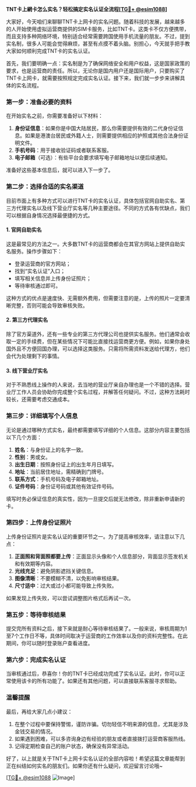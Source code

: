 **TNT卡上網卡怎么实名？轻松搞定实名认证全流程[[TG💪+ @esim1088](https://t.me/s/esim1088)]**

大家好，今天咱们来聊聊TNT卡上网卡的实名问题。随着科技的发展，越来越多的人开始使用虚拟运营商提供的SIM卡服务，比如TNT卡。这类卡不仅方便携带，而且支持多种网络环境，特别适合经常需要跨国使用手机流量的朋友。不过，提到实名制，很多人可能会觉得麻烦，甚至有点摸不着头脑。别担心，今天就手把手教大家如何顺利完成TNT卡的实名认证。

首先，我们要明确一点：实名制是为了确保网络安全和用户权益，这是国家政策的要求，也是运营商的责任。所以，无论你是国内用户还是国际用户，只要购买了TNT卡上网卡，就需要按照规定完成实名认证。接下来，我们就一步步来讲解具体的实名流程。

### **第一步：准备必要的资料**

在开始实名之前，你需要准备好以下材料：

1. **身份证信息**：如果你是中国大陆居民，那么你需要提供有效的二代身份证信息。如果是港澳台居民或外籍人士，则需要提供相应的护照或其他合法身份证明文件。
2. **手机号码**：用于接收验证码或者联系客服。
3. **电子邮箱**（可选）：有些平台会要求填写电子邮箱地址以便后续通知。

准备好这些基本信息后，就可以进入下一步了。

### **第二步：选择合适的实名渠道**

目前市面上有多种方式可以进行TNT卡的实名认证，具体包括官网自助实名、第三方代理实名以及线下营业厅实名等几种主要途径。不同的方式各有优缺点，我们可以根据自身情况选择最便捷的方式。

#### **1. 官网自助实名**
这是最常见的方法之一。大多数TNT卡的运营商都会在其官方网站上提供自助实名服务。操作步骤如下：
- 登录运营商的官方网站；
- 找到“实名认证”入口；
- 填写相关信息并上传身份证照片；
- 等待审核通过即可。

这种方式的优点是速度快、无需额外费用，但需要注意的是，上传的照片一定要清晰完整，否则可能会导致审核失败。

#### **2. 第三方代理实名**
除了官方渠道外，还有一些专业的第三方代理公司也提供实名服务。他们通常会收取一定的手续费，但在某些情况下可能比直接找运营商更方便。例如，如果你身处国外且不方便回国办理，可以选择这类服务。只需将所需资料发送给代理方，他们会代为处理剩下的事情。

#### **3. 线下营业厅实名**
对于不熟悉线上操作的人来说，去当地的营业厅亲自办理也是一个不错的选择。营业厅工作人员会协助你完成整个实名过程，并解答任何疑问。不过，这种方法耗时较长，还需要考虑交通成本。

### **第三步：详细填写个人信息**

无论是通过哪种方式实名，最终都需要填写详细的个人信息。这部分内容主要包括以下几个方面：

1. **姓名**：与身份证上的名字一致。
2. **性别**：男或女。
3. **出生日期**：按照身份证上的出生年月日填写。
4. **地址**：当前居住地址，需精确到门牌号。
5. **联系方式**：手机号码及电子邮箱地址。
6. **证件号码**：身份证号码或其他有效证件号码。

填写时务必保证信息的真实性，因为一旦提交后就无法修改，除非重新申请新的卡。

### **第四步：上传身份证照片**

上传身份证照片是实名认证的重要环节之一。为了提高审核效率，请注意以下几点：

1. **正面照和背面照都要上传**：正面显示头像和个人信息部分，背面显示签发机关和有效期等内容。
2. **光线充足**：避免阴影遮挡关键信息。
3. **图像清晰**：不要模糊不清，以免影响审核结果。
4. **尺寸适中**：过大或过小都可能导致上传失败。

如果发现上传失败，可以尝试调整图片格式后再试一次。

### **第五步：等待审核结果**

提交完所有资料之后，接下来就是耐心等待审核结果了。一般来说，审核周期为1至7个工作日不等，具体时间取决于运营商的工作效率以及你的资料完整性。在此期间，你可以随时登录账户查看进度。

### **第六步：完成实名认证**

当审核通过后，恭喜你！你的TNT卡已经成功完成了实名认证。此时，你可以正常使用该卡的所有功能了。如果还有其他问题，可以直接联系客服寻求帮助。

### **温馨提醒**

最后，再给大家几点小建议：

1. 在整个过程中要保持警惕，谨防诈骗。切勿轻信不明来源的信息，尤其是涉及金钱交易的情况。
2. 如果遇到困难，可以多咨询身边有经验的朋友或者直接拨打运营商客服热线。
3. 记得定期检查自己的账户状态，确保没有异常活动。

好了，以上就是关于TNT卡上网卡实名认证的全部内容啦！希望这篇文章能帮到正在纠结如何实名的朋友们。如果你还有什么疑问，欢迎留言讨论哦~

[[TG💪+ @esim1088](https://t.me/s/esim1088) ![Image](https://i.postimg.cc/4NQfJmqS/Snipaste-2025-05-13-00-14-12.png)]